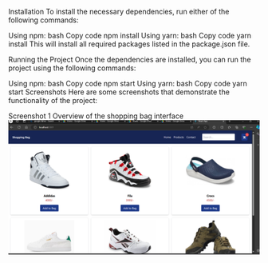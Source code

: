 Installation
To install the necessary dependencies, run either of the following commands:

Using npm:
bash
Copy code
npm install
Using yarn:
bash
Copy code
yarn install
This will install all required packages listed in the package.json file.

Running the Project
Once the dependencies are installed, you can run the project using the following commands:

Using npm:
bash
Copy code
npm start
Using yarn:
bash
Copy code
yarn start
Screenshots
Here are some screenshots that demonstrate the functionality of the project:

Screenshot 1
Overview of the shopping bag interface
![Screenshot](screenshots\1.png)